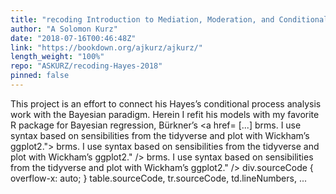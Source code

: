 ```yaml
---
title: "recoding Introduction to Mediation, Moderation, and Conditional Process Analysis"
author: "A Solomon Kurz"
date: "2018-07-16T00:46:48Z"
link: "https://bookdown.org/ajkurz/ajkurz/"
length_weight: "100%"
repo: "ASKURZ/recoding-Hayes-2018"
pinned: false
---
```


This project is an effort to connect his Hayes’s conditional process analysis work with the Bayesian paradigm. Herein I refit his models with my favorite R package for Bayesian regression, Bürkner’s <a href= [...] brms. I use syntax based on sensibilities from the tidyverse and plot with Wickham’s ggplot2."> brms. I use syntax based on sensibilities from the tidyverse and plot with Wickham’s ggplot2." /> brms. I use syntax based on sensibilities from the tidyverse and plot with Wickham’s ggplot2." /> div.sourceCode { overflow-x: auto; }
table.sourceCode, tr.sourceCode, td.lineNumbers, ...
